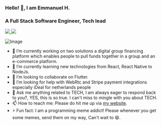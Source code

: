 ### Hello! 👋, I am Emmanuel H.
### A Full Stack Software Engineer, Tech lead

<a href="https://github.com/hakoemmy/github-stats">

![](https://github.com/hakoemmy/github-stats/blob/master/generated/overview.svg)
![](https://github.com/hakoemmy/github-stats/blob/master/generated/languages.svg)

</a>


![Image](https://www.masterdc.com/images/photos/best-music-for-programmers.jpg)

- 🔭 I’m currently working on two solutions a digital group financing platform which enables people to pull funds together in a group and an e-commerce platform.
- 🌱 I’m currently learning new technologies from React, React Native to NodeJs.
- 👯 I’m looking to collaborate on Flutter.
- 🤔 I’m looking for help with WebRtc and Stripe payment integrations especially iDeal for netherlands people
- 💬 Ask me anything related to TECH, I am always eager to respond back to you?, YES, this is so true. I can't miss to mingle with you about TECH.
- 📫 How to reach me: Please do hit me up via [my website](https://www.emmanuelhakorimana.me/).
- ⚡ Fun fact: I am a programming meme addict! Please whenever you get some memes, send them on my way, Can't wait to 😄. 

